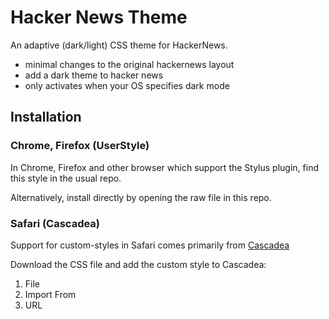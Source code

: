 # Hacker News Theme

An adaptive (dark/light) CSS theme for HackerNews.

- minimal changes to the original hackernews layout
- add a dark theme to hacker news
- only activates when your OS specifies dark mode

## Installation

### Chrome, Firefox (UserStyle)

In Chrome, Firefox and other browser which support the Stylus plugin,
find this style in the usual repo.

Alternatively, install directly by opening the raw file in this repo.

### Safari (Cascadea)

Support for custom-styles in Safari comes primarily from [Cascadea](https://cascadea.app)

Download the CSS file and add the custom style to Cascadea:

 1. File
 2. Import From
 3. URL

